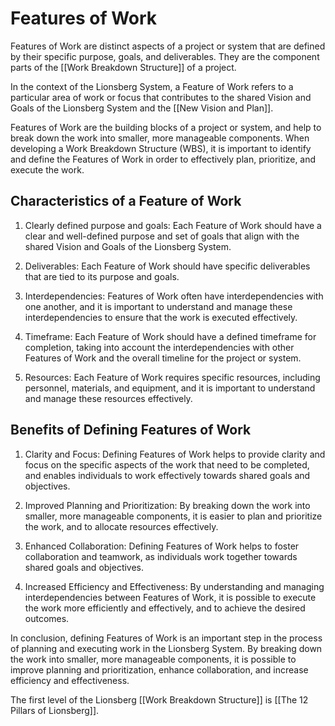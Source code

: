 # Features of Work

Features of Work are distinct aspects of a project or system that are defined by their specific purpose, goals, and deliverables. They are the component parts of the [[Work Breakdown Structure]] of a project. 

In the context of the Lionsberg System, a Feature of Work refers to a particular area of work or focus that contributes to the shared Vision and Goals of the Lionsberg System and the [[New Vision and Plan]]. 

Features of Work are the building blocks of a project or system, and help to break down the work into smaller, more manageable components. When developing a Work Breakdown Structure (WBS), it is important to identify and define the Features of Work in order to effectively plan, prioritize, and execute the work.

## Characteristics of a Feature of Work

1.  Clearly defined purpose and goals: Each Feature of Work should have a clear and well-defined purpose and set of goals that align with the shared Vision and Goals of the Lionsberg System.
    
2.  Deliverables: Each Feature of Work should have specific deliverables that are tied to its purpose and goals.
    
3.  Interdependencies: Features of Work often have interdependencies with one another, and it is important to understand and manage these interdependencies to ensure that the work is executed effectively.
    
4.  Timeframe: Each Feature of Work should have a defined timeframe for completion, taking into account the interdependencies with other Features of Work and the overall timeline for the project or system.
    
5.  Resources: Each Feature of Work requires specific resources, including personnel, materials, and equipment, and it is important to understand and manage these resources effectively.
    

## Benefits of Defining Features of Work

1.  Clarity and Focus: Defining Features of Work helps to provide clarity and focus on the specific aspects of the work that need to be completed, and enables individuals to work effectively towards shared goals and objectives.
    
2.  Improved Planning and Prioritization: By breaking down the work into smaller, more manageable components, it is easier to plan and prioritize the work, and to allocate resources effectively.
    
3.  Enhanced Collaboration: Defining Features of Work helps to foster collaboration and teamwork, as individuals work together towards shared goals and objectives.
    
4.  Increased Efficiency and Effectiveness: By understanding and managing interdependencies between Features of Work, it is possible to execute the work more efficiently and effectively, and to achieve the desired outcomes.
    

In conclusion, defining Features of Work is an important step in the process of planning and executing work in the Lionsberg System. By breaking down the work into smaller, more manageable components, it is possible to improve planning and prioritization, enhance collaboration, and increase efficiency and effectiveness.

The first level of the Lionsberg [[Work Breakdown Structure]] is [[The 12 Pillars of Lionsberg]].  
